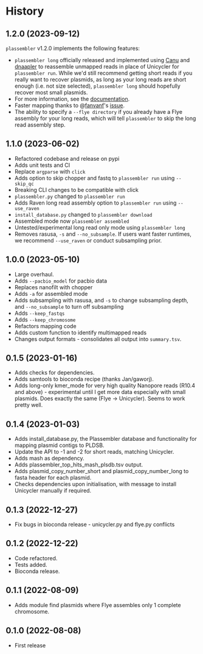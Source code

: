 # History

1.2.0 (2023-09-12)
------------------

`plassembler` v1.2.0 implements the following features:

* `plassembler long` officially released and implemented using [Canu](https://github.com/marbl/canu) and [dnaapler](https://github.com/gbouras13/dnaapler) to reassemble unmapped reads in place of Unicycler for `plassembler run`. While we'd still recommend getting short reads if you really want to recover plasmids, as long as your long reads are short enough (i.e. not size selected), `plassembler long` should hopefully recover most small plasmids.
* For more information, see the [documentation](https://plassembler.readthedocs.io/en/latest/long/).
* Faster mapping thanks to @[fanvanf](https://github.com/fanvanf)'s [issue](https://github.com/gbouras13/plassembler/issues/29).
* The ability to specify a `--flye directory` if you already have a Flye assembly for your long reads, which will tell `plassembler` to skip the long read assembly step.

1.1.0 (2023-06-02)
------------------

* Refactored codebase and release on pypi
* Adds unit tests and CI
* Replace `argparse` with `click`
* Adds option to skip chopper and fastq to `plassembler run` using `--skip_qc`
* Breaking CLI changes to be compatible with click
* `plassembler.py` changed to `plassembler run`
* Adds Raven long read assembly option to `plassembler run` using `--use_raven`
* `install_database.py` changed to `plassembler download`
* Assembled mode now `plassembler assembled`
* Untested/experimental long read only mode using `plassembler long`
* Removes rasusa, `-s` and `--no_subsample`. If users want faster runtimes, we recommend `--use_raven` or conduct subsampling prior.


1.0.0 (2023-05-10)
------------------

* Large overhaul.
* Adds `--pacbio_model` for pacbio data
* Replaces nanofilt with chopper
* Adds `-a` for assembled mode
* Adds subsampling with rasusa, and `-s` to change subsampling depth, and `--no_subsample` to turn off subsampling
* Adds `--keep_fastqs`
* Adds `--keep_chromosome`
* Refactors mapping code 
* Adds custom function to identify multimapped reads
* Changes output formats - consolidates all output into `summary.tsv`.


0.1.5 (2023-01-16)
------------------

* Adds checks for dependencies.
* Adds samtools to bioconda recipe (thanks Jan/gaworj).
* Adds long-only kmer_mode for very high quality Nanopore reads (R10.4 and above) - experimental until I get more data especially with small plasmids. Does exactly the same (Flye -> Unicycler). Seems to work pretty well. 


0.1.4 (2023-01-03)
------------------

* Adds install_database.py, the Plassembler database and functionality for mapping plasmid contigs to PLDSB.
* Update the API to -1 and -2 for short reads, matching Unicycler.
* Adds mash as dependency.
* Adds plassembler_top_hits_mash_plsdb.tsv output.
* Adds plasmid_copy_number_short and plasmid_copy_number_long to fasta header for each plasmid.
* Checks dependencies upon initialisation, with message to install Unicycler manually if required.

0.1.3 (2022-12-27)
------------------

* Fix bugs in bioconda release - unicycler.py and flye.py conflicts

0.1.2 (2022-12-22)
------------------

* Code refactored.
* Tests added.
* Bioconda release.

0.1.1 (2022-08-09)
------------------

* Adds module find plasmids where Flye assembles only 1 complete chromosome.


0.1.0 (2022-08-08)
------------------

* First release
